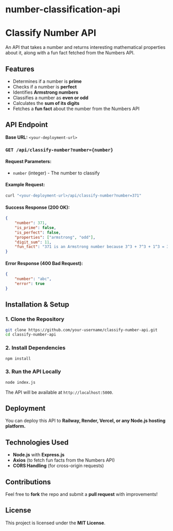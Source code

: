 # number-classification-api
# Classify Number API

An API that takes a number and returns interesting mathematical properties about it, along with a fun fact fetched from the Numbers API.

## Features
- Determines if a number is **prime**
- Checks if a number is **perfect**
- Identifies **Armstrong numbers**
- Classifies a number as **even or odd**
- Calculates the **sum of its digits**
- Fetches a **fun fact** about the number from the Numbers API

## API Endpoint
**Base URL:** `<your-deployment-url>`

### `GET /api/classify-number?number={number}`
#### Request Parameters:
- `number` (integer) - The number to classify

#### Example Request:
```bash
curl "<your-deployment-url>/api/classify-number?number=371"
```

#### Success Response (200 OK):
```json
{
    "number": 371,
    "is_prime": false,
    "is_perfect": false,
    "properties": ["armstrong", "odd"],
    "digit_sum": 11,
    "fun_fact": "371 is an Armstrong number because 3^3 + 7^3 + 1^3 = 371"
}
```

#### Error Response (400 Bad Request):
```json
{
    "number": "abc",
    "error": true
}
```

## Installation & Setup

### 1. Clone the Repository
```bash
git clone https://github.com/your-username/classify-number-api.git
cd classify-number-api
```

### 2. Install Dependencies
```bash
npm install
```

### 3. Run the API Locally
```bash
node index.js
```
The API will be available at `http://localhost:5000`.

## Deployment
You can deploy this API to **Railway, Render, Vercel, or any Node.js hosting platform.**

## Technologies Used
- **Node.js** with **Express.js**
- **Axios** (to fetch fun facts from the Numbers API)
- **CORS Handling** (for cross-origin requests)

## Contributions
Feel free to **fork** the repo and submit a **pull request** with improvements!

## License
This project is licensed under the **MIT License**.

